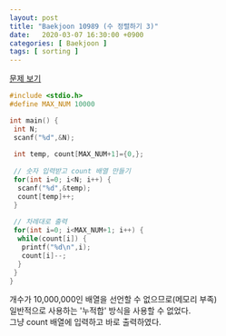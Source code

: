 ```yaml
---
layout: post
title: "Baekjoon 10989 (수 정렬하기 3)"
date:   2020-03-07 16:30:00 +0900
categories: [ Baekjoon ]
tags: [ sorting ]
---
```


[문제 보기][prob]  

```c++
#include <stdio.h>
#define MAX_NUM 10000

int main() {
 int N;
 scanf("%d",&N);
 
 int temp, count[MAX_NUM+1]={0,};
 
 // 숫자 입력받고 count 배열 만들기
 for(int i=0; i<N; i++) {
  scanf("%d",&temp);
  count[temp]++;
 }
 
 // 차례대로 출력
 for(int i=0; i<MAX_NUM+1; i++) {
  while(count[i]) {
   printf("%d\n",i);
   count[i]--;
  }
 }
}
```
개수가 10,000,000인 배열을 선언할 수 없으므로(메모리 부족)  
일반적으로 사용하는 '누적합' 방식을 사용할 수 없었다.  
그냥 count 배열에 입력하고 바로 출력하였다.




[prob]: https://www.acmicpc.net/problem/10989